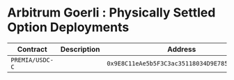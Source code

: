 # Arbitrum Goerli : Physically Settled Option Deployments

| Contract        | Description | Address                                      |                                                                                     |
| --------------- | ----------- | -------------------------------------------- | ----------------------------------------------------------------------------------- |
| `PREMIA/USDC-C` |             | `0x9E8C11eAe5b5F3C3ac35118034D9E785faE98D48` | [🔗](https://goerli.arbiscan.io/address/0x9E8C11eAe5b5F3C3ac35118034D9E785faE98D48) |
